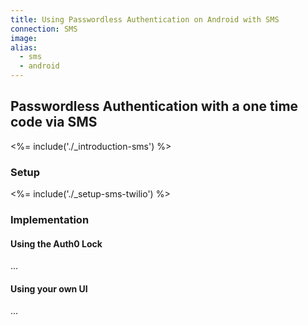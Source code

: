 ```yaml
---
title: Using Passwordless Authentication on Android with SMS
connection: SMS
image:
alias:
  - sms
  - android
---
```


## Passwordless Authentication with a one time code via SMS

<%= include('./_introduction-sms') %>

### Setup

<%= include('./_setup-sms-twilio') %>

### Implementation

#### Using the Auth0 Lock

...

#### Using your own UI

...